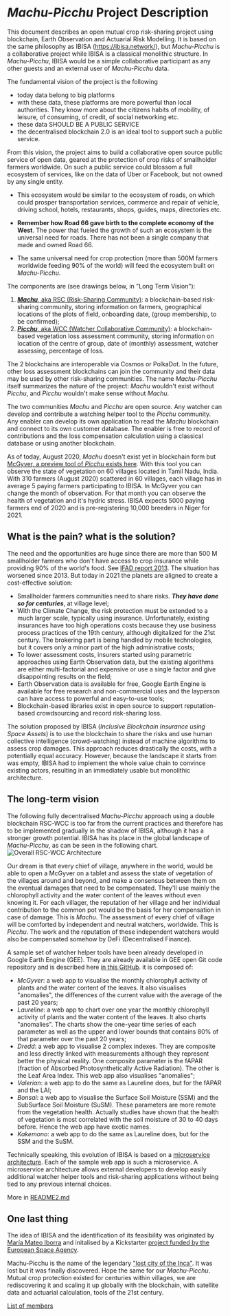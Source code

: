 # _Machu-Picchu_ Project Description
This document describes an open mutual crop risk-sharing project using blockchain, Earth Observation and Actuarial Risk Modelling. It is based on the same philosophy as IBISA (https://ibisa.network/), but _Machu-Picchu_ is a collaborative project while IBISA is a classical monolithic structure. In _Machu-Picchu_, IBISA would be a simple collaborative participant as any other guests and an external user of _Machu-Picchu_ data. 

The fundamental vision of the project is the following
* today data belong to big platforms
* with these data, these platforms are more powerful than local authorities. They know more about the citizens habits of mobility, of leisure, of consuming, of credit, of social networking etc.
* these data SHOULD BE A PUBLIC SERVICE
* the decentralised blockchain 2.0 is an ideal tool to support such a public service.

From this vision, the project aims to build a collaborative open source public service of open data, geared at the protection of crop risks of smallholder farmers worldwide. On such a public service could blossom a full ecosystem of services, like on the data of Uber or Facebook, but not owned by any single entity. 

* This ecosystem would be similar to the ecosystem of roads, on which could prosper transportation services, commerce and repair of vehicle, driving school, hotels, restaurants, shops, guides, maps, directories etc. 

* **Remember how Road 66 gave birth to the complete economy of the West**. The power that fueled the growth of such an ecosystem is the universal need for roads. There has not been a single company that made and owned Road 66.

* The same universal need for crop protection (more than 500M farmers worldwide feeding 90% of the world) will feed the ecosystem built on _Machu-Picchu_.

The components are (see drawings below, in "Long Term Vision"):

1. [**_Machu_**, aka RSC (Risk-Sharing Community)](https://github.com/kvutien/Top-Level/tree/master/RSC): a blockchain-based risk-sharing community, storing information on farmers, geographical locations of  the plots of field, onboarding date, (group membership, to be confirmed);
2. [**_Picchu_**, aka WCC (Watcher Collaborative Community)](https://github.com/kvutien/Top-Level/tree/master/WCC): a blockchain-based vegetation loss assessment community, storing information on location of the centre of group, date of (monthly) assessment, watcher assessing, percentage of loss.

The 2 blockchains are interoperable via Cosmos or PolkaDot. In the future, other loss assessment blockchains can join the community and their data may be used by other risk-sharing communities. The name _Machu-Picchu_ itself summarizes the nature of the project: _Machu_ wouldn't exist without _Picchu_, and _Picchu_ wouldn't make sense without _Machu_.

The two communities _Machu_ and _Picchu_ are open source. Any watcher can develop and contribute a watching helper tool to the _Picchu_ community. Any enabler can develop its own application to read the _Machu_ blockchain and connect to its own customer database. The enabler is free to record of contributions and the loss compensation calculation using a classical database or using another blockchain.

As of today, August 2020, _Machu_ doesn't exist yet in blockchain form but [McGyver, a preview tool of _Picchu_ exists here](https://ibisa.users.earthengine.app/view/mcgyver3). With this tool you can observe the state of vegetation on 60 villages located in Tamil Nadu, India. With 310 farmers (August 2020) scattered in 60 villages, each village has in average 5 paying farmers participating to IBISA. In McGyver you can change the month of observation. For that month you can observe the health of vegetation and it's hydric stress. IBISA expects 5000 paying farmers end of 2020 and is pre-registering 10,000 breeders in Niger for 2021.

## What is the pain? what is the solution?
The need and the opportunities are huge since there are more than 500 M smallholder farmers who don't have access to crop insurance while providing 90% of the world's food. See [IFAD report 2013](https://www.ifad.org/documents/38714170/40706188/Smallholders+can+feed+the+world_e.pdf/460ca6c2-7621-40d8-9f79-a56f6f8fa75e). The situation has worsened since 2013. But today in 2021 the planets are aligned to create a cost-effective solution:
* Smallholder farmers communities need to share risks. **_They have done so for centuries_**, at village level;
* With the Climate Change, the risk protection must be extended to a much larger scale, typically using insurance. Unfortunately, existing insurances have too high operations costs because they use business process practices of the 19th century, although digitalized for the 21st century. The brokering part is being handled by mobile technologies, but it covers only a minor part of the high administrative costs;
* To lower assessment costs, insurers started using parametric approaches using Earth Observation data, but the existing algorithms are either multi-factorial and expensive or use a single factor and give disappointing results on the field;
* Earth Observation data is available for free, Google Earth Engine is available for free research and non-commercial uses and the layperson can have access to powerful and easy-to-use tools;
* Blockchain-based libraries exist in open source to support reputation-based crowdsourcing and record risk-sharing loss.

The solution proposed by IBISA (_Inclusive Blockchain Insurance using Space Assets_) is to use the blockchain to share the risks and use human collective intelligence (crowd-watching) instead of machine algorithms to assess crop damages. This approach reduces drastically the costs, with a potentially equal accuracy. However, because the landscape it starts from was empty, IBISA had to implement the whole value chain to convince existing actors, resulting in an immediately usable but monolithic architecture. 

## The long-term vision
The following fully decentralised _Machu-Picchu_ approach using a double blockchain RSC-WCC is too far from the current practices and therefore has to be implemented gradually in the shadow of IBISA, although it has a stronger growth potential. IBISA has its place in the global landscape of _Machu-Picchu_, as can be seen in the following chart. ![Overall RSC-WCC Architecture](https://raw.githubusercontent.com/kvutien/Top-Level/master/common/images/20200717%20RSC-WCC%20Overall%20Architecture.png)

Our dream is that every chief of village, anywhere in the world, would be able to open a McGyver on a tablet and assess the state of vegetation of the villages around and beyond, and make a consensus between them on the eventual damages that need to be compensated. They'll use mainly the chlorophyll activity and the water content of the leaves without even knowing it. For each villager, the reputation of her village and her individual contribution to the common pot would be the basis for her compensation in case of damage. This is _Machu_. The assessment of every chief of village will be comforted by independent and neutral watchers, worldwide. This is _Picchu_. The work and the reputation of these independent watchers would also be compensated somehow by DeFi (Decentralised Finance).

A sample set of watcher helper tools have been already developed in Google Earth Engine (GEE). They are already available in GEE open Git code repository and is described here [in this GitHub](https://github.com/kvutien/Top-Level/tree/master/WCC). it is composed of:
* _McGyver_: a web app to visualise the monthly chlorophyll activity of plants and the water content of the leaves. It also visualises "anomalies", the differences of the current value with the average of the past 20 years;
* _Laureline_: a web app to chart over one year the monthly chlorophyll activity of plants and the water content of the leaves. It also charts "anomalies". The charts show the one-year time series of each parameter as well as the upper and lower bounds that contains 80% of that parameter over the past 20 years;
* _Dredd_: a web app to visualise 2 complex indexes. They are composite and less directly linked with measurements although they represent better the physical reality. One composite parameter is the fAPAR (fraction of Absorbed Photosynthetically Active Radiation). The other is the Leaf Area Index. This web app also visualises "anomalies";
* _Valerian_: a web app to do the same as Laureline does, but for the fAPAR and the LAI;
* _Bonsai_: a web app to visualise the Surface Soil Moisture (SSM) and the SubSurface Soil Moisture (SuSM). These parameters are more remote from the vegetation health. Actually studies have shown that the health of vegetation is most correlated with the soil moisture of 30 to 40  days before. Hence the web app have exotic names.
* _Kakemono_: a web app to do the same as Laureline does, but for the SSM and the SuSM.

Technically speaking, this evolution of IBISA is based on a [microservice architecture](https://en.wikipedia.org/wiki/Microservices). Each of the sample web app is such a microservice. A microservice architecture allows external developers to develop easily additional watcher helper tools and risk-sharing applications without being tied to any previous internal choices.

More in [README2.md](https://github.com/kvutien/Top-Level/blob/master/README2.md)

## One last thing
The idea of IBISA and the identification of its feasibility was originated by [María Mateo Iborra](https://www.linkedin.com/in/mariamateoiborra/) and initalised by a Kickstarter [project funded by the European Space Agency](https://business.esa.int/projects/ibisa-1).

Machu-Picchu is the name of the legendary ["lost city of the Inca"](https://en.wikipedia.org/wiki/Machu_Picchu). It was lost but it was finally discovered. Hope the same for our _Machu-Picchu_. Mutual crop protection existed for centuries within villages, we are rediscovering it and scaling it up globally with the blockchain, with satellite data and actuarial calculation, tools of the 21st century.

[List of members](https://github.com/kvutien/Machu_Picchu_Top-Level/blob/master/members.md)
